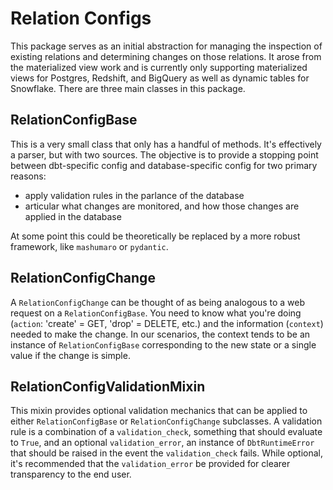 # Relation Configs
This package serves as an initial abstraction for managing the inspection of existing relations and determining
changes on those relations. It arose from the materialized view work and is currently only supporting 
materialized views for Postgres, Redshift, and BigQuery as well as dynamic tables for Snowflake. There are three main
classes in this package.

## RelationConfigBase
This is a very small class that only has a handful of methods. It's effectively a parser, but with two sources.
The objective is to provide a stopping point between dbt-specific config and database-specific config for two
primary reasons:

- apply validation rules in the parlance of the database
- articular what changes are monitored, and how those changes are applied in the database

At some point this could be theoretically be replaced by a more robust framework, like `mashumaro` or `pydantic`.

## RelationConfigChange
A `RelationConfigChange` can be thought of as being analogous to a web request on a `RelationConfigBase`.
You need to know what you're doing (`action`: 'create' = GET, 'drop' = DELETE, etc.)
and the information (`context`) needed to make the change.
In our scenarios, the context tends to be an instance of `RelationConfigBase` corresponding to the new state
or a single value if the change is simple.

## RelationConfigValidationMixin
This mixin provides optional validation mechanics that can be applied to either `RelationConfigBase` or
`RelationConfigChange` subclasses. A validation rule is a combination of a `validation_check`, something
that should evaluate to `True`, and an optional `validation_error`, an instance of `DbtRuntimeError`
that should be raised in the event the `validation_check` fails. While optional, it's recommended that
the `validation_error` be provided for clearer transparency to the end user.
